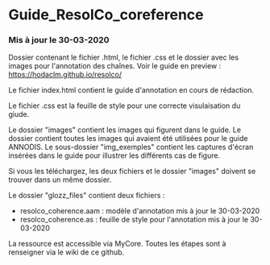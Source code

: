 # Guide_ResolCo_coreference
### Mis à jour le 30-03-2020

Dossier contenant le fichier .html, le fichier .css et le dossier avec les images pour l'annotation des chaînes. 
Voir le guide en preview : https://hodaclm.github.io/resolco/

Le fichier index.html contient le guide d'annotation en cours de rédaction.

Le fichier .css est la feuille de style pour une correcte visulaisation du giude. 

Le dossier "images" contient les images qui figurent dans le guide. Le dossier contient toutes les images qui avaient été utilisées pour le guide ANNODIS. 
Le sous-dossier "img_exemples" contient les captures d'écran insérées dans le guide pour illustrer les différents cas de figure. 

Si vous les téléchargez, les deux fichiers et le dossier "images" doivent se trouver dans un même dossier. 

Le dossier "glozz_files" contient deux fichiers : 
 - resolco_coherence.aam : modèle d'annotation mis à jour le 30-03-2020
 - resolco_coherence.as : feuille de style pour l'annotation mis à jour le 30-03-2020
 
La ressource est accessible via MyCore. Toutes les étapes sont à renseigner via le wiki de ce github. 
